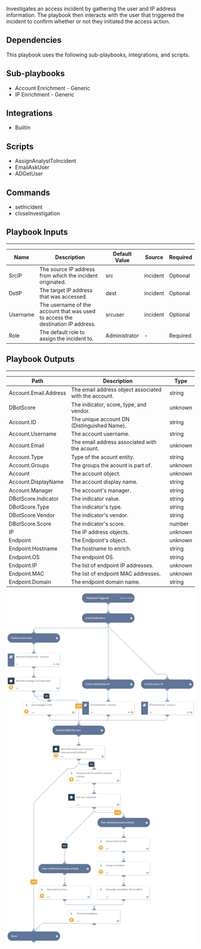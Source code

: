 Investigates an access incident by gathering the user and IP address information.
The playbook then interacts with the user that triggered the incident to confirm whether or not they initiated the access action.

## Dependencies
This playbook uses the following sub-playbooks, integrations, and scripts.

## Sub-playbooks
* Account Enrichment - Generic
* IP Enrichment - Generic

## Integrations
* Builtin

## Scripts
* AssignAnalystToIncident
* EmailAskUser
* ADGetUser

## Commands
* setIncident
* closeInvestigation

## Playbook Inputs
---

| **Name** | **Description** | **Default Value** | **Source** | **Required** |
| --- | --- | --- | --- | --- |
| SrcIP | The source IP address from which the incident originated. | src | incident | Optional |
| DstIP | The target IP address that was accessed. | dest | incident | Optional |
| Username | The username of the account that was used to access the destination IP address. | srcuser | incident | Optional |
| Role | The default role to assign the incident to. | Administrator | - | Required |

## Playbook Outputs
---

| **Path** | **Description** | **Type** |
| --- | --- | --- |
| Account.Email.Address | The email address object associated with the account. | string |
| DBotScore | The indicator, score, type, and vendor. | unknown |
| Account.ID | The unique account DN (Distinguished Name). | string |
| Account.Username | The account username. | string |
| Account.Email | The email address associated with the acount. | unknown |
| Account.Type | Type of the acount entity. | string |
| Account.Groups | The groups the acount is part of. | unknown |
| Account | The account object. | unknown |
| Account.DisplayName | The account display name. | string |
| Account.Manager | The account's manager. | string |
| DBotScore.Indicator | The indicator value. | string |
| DBotScore.Type | The indicator's type. | string |
| DBotScore.Vendor | The indicator's vendor. | string |
| DBotScore.Score | The indicator's score. | number |
| IP | The IP address objects. | unknown |
| Endpoint | The Endpoint's object. | unknown |
| Endpoint.Hostname | The hostname to enrich. | string |
| Endpoint.OS | The endpoint OS. | string |
| Endpoint.IP | The list of endpoint IP addresses. | unknown |
| Endpoint.MAC | The list of endpoint MAC addresses. | unknown |
| Endpoint.Domain | The endpoint domain name. | string |

![Access_Investigation_Generic](https://github.com/ElazarK/content-docs/blob/master/images/playbooks/Access_Investigation_Generic.png)
